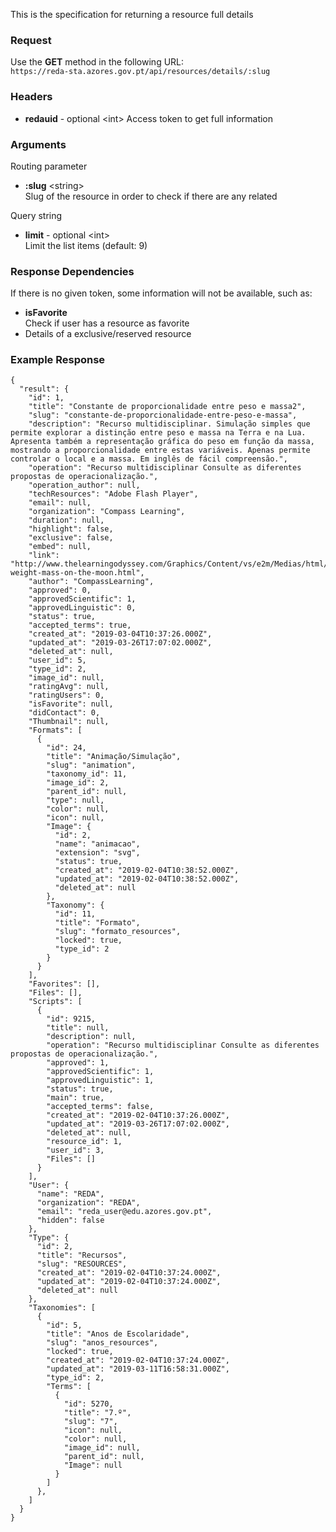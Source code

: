 This is the specification for returning a resource full details

### Request

Use the **GET** method in the following URL:  
`https://reda-sta.azores.gov.pt/api/resources/details/:slug`

### Headers

* **redauid** - optional &lt;int&gt;
   Access token to get full information

### Arguments

Routing parameter

* **:slug** &lt;string&gt;  
   Slug of the resource in order to check if there are any related

Query string

* **limit** - optional &lt;int&gt;  
   Limit the list items (default: 9)

### Response Dependencies

If there is no given token, some information will not be available, such as:

* **isFavorite**  
   Check if user has a resource as favorite
* Details of a exclusive/reserved resource  

### Example Response

```
{
  "result": {
    "id": 1,
    "title": "Constante de proporcionalidade entre peso e massa2",
    "slug": "constante-de-proporcionalidade-entre-peso-e-massa",
    "description": "Recurso multidisciplinar. Simulação simples que permite explorar a distinção entre peso e massa na Terra e na Lua. Apresenta também a representação gráfica do peso em função da massa, mostrando a proporcionalidade entre estas variáveis. Apenas permite controlar o local e a massa. Em inglês de fácil compreensão.",
    "operation": "Recurso multidisciplinar Consulte as diferentes propostas de operacionalização.",
    "operation_author": null,
    "techResources": "Adobe Flash Player",
    "email": null,
    "organization": "Compass Learning",
    "duration": null,
    "highlight": false,
    "exclusive": false,
    "embed": null,
    "link": "http://www.thelearningodyssey.com/Graphics/Content/vs/e2m/Medias/html/a222-weight-mass-on-the-moon.html",
    "author": "CompassLearning",
    "approved": 0,
    "approvedScientific": 1,
    "approvedLinguistic": 0,
    "status": true,
    "accepted_terms": true,
    "created_at": "2019-03-04T10:37:26.000Z",
    "updated_at": "2019-03-26T17:07:02.000Z",
    "deleted_at": null,
    "user_id": 5,
    "type_id": 2,
    "image_id": null,
    "ratingAvg": null,
    "ratingUsers": 0,
    "isFavorite": null,
    "didContact": 0,
    "Thumbnail": null,
    "Formats": [
      {
        "id": 24,
        "title": "Animação/Simulação",
        "slug": "animation",
        "taxonomy_id": 11,
        "image_id": 2,
        "parent_id": null,
        "type": null,
        "color": null,
        "icon": null,
        "Image": {
          "id": 2,
          "name": "animacao",
          "extension": "svg",
          "status": true,
          "created_at": "2019-02-04T10:38:52.000Z",
          "updated_at": "2019-02-04T10:38:52.000Z",
          "deleted_at": null
        },
        "Taxonomy": {
          "id": 11,
          "title": "Formato",
          "slug": "formato_resources",
          "locked": true,
          "type_id": 2
        }
      }
    ],
    "Favorites": [],
    "Files": [],
    "Scripts": [
      {
        "id": 9215,
        "title": null,
        "description": null,
        "operation": "Recurso multidisciplinar Consulte as diferentes propostas de operacionalização.",
        "approved": 1,
        "approvedScientific": 1,
        "approvedLinguistic": 1,
        "status": true,
        "main": true,
        "accepted_terms": false,
        "created_at": "2019-02-04T10:37:26.000Z",
        "updated_at": "2019-03-26T17:07:02.000Z",
        "deleted_at": null,
        "resource_id": 1,
        "user_id": 3,
        "Files": []
      }
    ],
    "User": {
      "name": "REDA",
      "organization": "REDA",
      "email": "reda_user@edu.azores.gov.pt",
      "hidden": false
    },
    "Type": {
      "id": 2,
      "title": "Recursos",
      "slug": "RESOURCES",
      "created_at": "2019-02-04T10:37:24.000Z",
      "updated_at": "2019-02-04T10:37:24.000Z",
      "deleted_at": null
    },
    "Taxonomies": [
      {
        "id": 5,
        "title": "Anos de Escolaridade",
        "slug": "anos_resources",
        "locked": true,
        "created_at": "2019-02-04T10:37:24.000Z",
        "updated_at": "2019-03-11T16:58:31.000Z",
        "type_id": 2,
        "Terms": [
          {
            "id": 5270,
            "title": "7.º",
            "slug": "7",
            "icon": null,
            "color": null,
            "image_id": null,
            "parent_id": null,
            "Image": null
          }
        ]
      },
    ]
  }
}
```